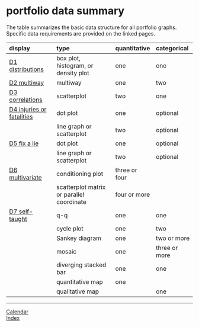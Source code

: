 
# portfolio data summary

The table summarizes the basic data structure for all portfolio
graphs.  
Specific data requirements are provided on the linked
pages.

<!-- Quantitative variables are typically continuous. If you encounter a quantitative variable (other than time) that is discrete rather than continuous, please consult with me on its suitability for your graph.   -->

| display                                             | type                                      | quantitative  | categorical   |
| :-------------------------------------------------- | :---------------------------------------- | :------------ | :------------ |
| [D1 distributions](cm210_d1-distributions.md)       | box plot, histogram, or density plot      | one           | one           |
| [D2 multiway](cm220_d2-multiway.md)                 | multiway                                  | one           | two           |
| [D3 correlations](cm230_d3-correlations.md)         | scatterplot                               | two           | one           |
| [D4 injuries or fatalities](cm240_d4-cruel-pies.md) | dot plot                                  | one           | optional      |
|                                                     | line graph or scatterplot                 | two           | optional      |
| [D5 fix a lie](cm241_d5-fix-lies.md)                | dot plot                                  | one           | optional      |
|                                                     | line graph or scatterplot                 | two           | optional      |
| [D6 multivariate](cm260_d6-multivariate.md)         | conditioning plot                         | three or four |               |
|                                                     | scatterplot matrix or parallel coordinate | four or more  |               |
| [D7 self-taught](cm270_d7-counts-maps.md)           | q-q                                       | one           | one           |
|                                                     | cycle plot                                | one           | two           |
|                                                     | Sankey diagram                            | one           | two or more   |
|                                                     | mosaic                                    | one           | three or more |
|                                                     | diverging stacked bar                     | one           | one           |
|                                                     | quantitative map                          | one           |               |
|                                                     | qualitative map                           |               | one           |

-----

[Calendar](../README.md#calendar)  
[Index](../README.md#index)
